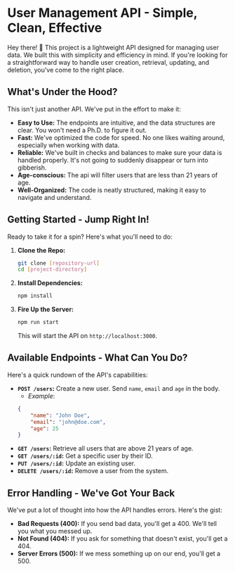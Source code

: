 # User Management API - Simple, Clean, Effective

Hey there! 👋 This project is a lightweight API designed for managing user data. We built this with simplicity and efficiency in mind.  If you're looking for a straightforward way to handle user creation, retrieval, updating, and deletion, you've come to the right place.

## What's Under the Hood?

This isn't just another API. We've put in the effort to make it:

*   **Easy to Use:**  The endpoints are intuitive, and the data structures are clear.  You won't need a Ph.D. to figure it out.
*   **Fast:**  We've optimized the code for speed.  No one likes waiting around, especially when working with data.
*   **Reliable:**  We've built in checks and balances to make sure your data is handled properly.  It's not going to suddenly disappear or turn into gibberish.
* **Age-conscious:** The api will filter users that are less than 21 years of age.
*   **Well-Organized:**  The code is neatly structured, making it easy to navigate and understand.

## Getting Started - Jump Right In!

Ready to take it for a spin? Here's what you'll need to do:

1.  **Clone the Repo:**

    ```bash
    git clone [repository-url]
    cd [project-directory]
    ```

2.  **Install Dependencies:**

    ```bash
    npm install
    ```

3.  **Fire Up the Server:**

    ```bash
    npm run start
    ```

    This will start the API on `http://localhost:3000`.

## Available Endpoints - What Can You Do?

Here's a quick rundown of the API's capabilities:

*   **`POST /users`:** Create a new user. Send `name`, `email` and `age` in the body.
    * *Example*:
    ```json
    {
        "name": "John Doe",
        "email": "john@doe.com",
        "age": 25
    }
    ```
*   **`GET /users`:** Retrieve all users that are above 21 years of age.
*   **`GET /users/:id`:**  Get a specific user by their ID.
*   **`PUT /users/:id`:** Update an existing user.
*   **`DELETE /users/:id`:** Remove a user from the system.

## Error Handling - We've Got Your Back

We've put a lot of thought into how the API handles errors.  Here's the gist:

*   **Bad Requests (400):**  If you send bad data, you'll get a 400.  We'll tell you what you messed up.
*   **Not Found (404):**  If you ask for something that doesn't exist, you'll get a 404.
*   **Server Errors (500):**  If we mess something up on our end, you'll get a 500.

